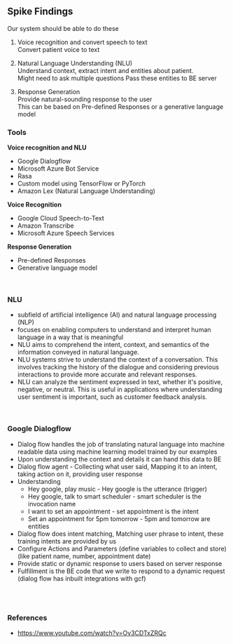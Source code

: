## Spike Findings

Our system should be able to do these

1. Voice recognition and convert speech to text  
   Convert patient voice to text

1. Natural Language Understanding (NLU)  
   Understand context, extract intent and entities about patient.  
   Might need to ask multiple questions
   Pass these entities to BE server

1. Response Generation  
   Provide natural-sounding response to the user  
   This can be based on Pre-defined Responses or a generative language model

### Tools

**Voice recognition and NLU**

- Google Dialogflow
- Microsoft Azure Bot Service
- Rasa
- Custom model using TensorFlow or PyTorch
- Amazon Lex (Natural Language Understanding)

**Voice Recognition**

- Google Cloud Speech-to-Text
- Amazon Transcribe
- Microsoft Azure Speech Services

**Response Generation**

- Pre-defined Responses
- Generative language model

<br/>

### NLU

- subfield of artificial intelligence (AI) and natural language processing (NLP)
- focuses on enabling computers to understand and interpret human language in a way that is meaningful
- NLU aims to comprehend the intent, context, and semantics of the information conveyed in natural language.
- NLU systems strive to understand the context of a conversation. This involves tracking the history of the dialogue and considering previous interactions to provide more accurate and relevant responses.
- NLU can analyze the sentiment expressed in text, whether it's positive, negative, or neutral. This is useful in applications where understanding user sentiment is important, such as customer feedback analysis.

<br/>

### Google Dialogflow

- Dialog flow handles the job of translating natural language into machine readable data using machine learning model trained by our examples
- Upon understanding the context and details it can hand this data to BE
- Dialog flow agent - Collecting what user said, Mapping it to an intent, taking action on it, providing user response
- Understanding
  - Hey google, play music - Hey google is the utterance (trigger)
  - Hey google, talk to smart scheduler - smart scheduler is the invocation name
  - I want to set an appointment - set appointment is the intent
  - Set an appointment for 5pm tomorrow - 5pm and tomorrow are entities
- Dialog flow does intent matching, Matching user phrase to intent, these training intents are provided by us
- Configure Actions and Parameters (define variables to collect and store) (like patient name, number, appointment date)
- Provide static or dynamic response to users based on server response
- Fulfillment is the BE code that we write to respond to a dynamic request (dialog flow has inbuilt integrations with gcf)

<br/>
<br/>

### References

- https://www.youtube.com/watch?v=Ov3CDTxZRQc
